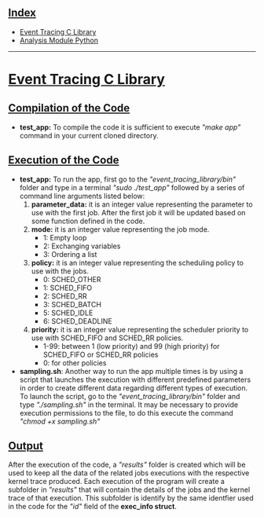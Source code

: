 ## <u>Index</u>
- [Event Tracing C Library](#EventTracingCLibrary)
- [Analysis Module Python](#AnalysisModulePython)

------

# <u>Event Tracing C Library</u> 
## <u>Compilation of the Code</u>
- **test_app:** To compile the code it is sufficient to execute *"make app"* command in your current cloned directory.

## <u>Execution of the Code</u>
- **test_app:** To run the app, first go to the *"event_tracing_library/bin"* folder and type in a terminal *"sudo ./test_app"* followed by a series of command line arguments listed below:
  1. **parameter_data:**  it is an integer value representing the parameter to use with the first job. After the first job it will be updated based on some function defined in the code.
  2. **mode:** it is an integer value representing the job mode.
      * 1: Empty loop
      * 2: Exchanging variables
      * 3: Ordering a list
  3. **policy:** it is an integer value representing the scheduling policy to use with the jobs.
      * 0: SCHED_OTHER
      * 1: SCHED_FIFO
      * 2: SCHED_RR
      * 3: SCHED_BATCH
      * 5: SCHED_IDLE
      * 6: SCHED_DEADLINE
  4. **priority:** it is an integer value representing the scheduler priority to use with SCHED_FIFO and SCHED_RR policies.
      * 1-99: between 1 (low priority) and 99 (high priority) for SCHED_FIFO or SCHED_RR policies
      * 0: for other policies
- **sampling.sh**: Another way to run the app multiple times is by using a script that launches the execution with different predefined parameters in order to create different data regarding different types of execution. To launch the script, go to the *"event_tracing_library/bin"* folder and type *"./sampling.sh"* in the terminal. It may be necessary to provide execution permissions to the file, to do this execute the command *"chmod +x sampling.sh"*
## <u>Output</u>
After the execution of the code, a *"results"* folder is created which will be used to keep all the data of the related jobs executions with the respective kernel trace produced. Each execution of the program will create a subfolder in *"results"* that will contain the details of the jobs and the kernel trace of that execution. This subfolder is identify by the same identfier used in the code for the *"id"* field of the **exec_info struct**.